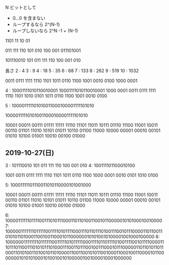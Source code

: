 
N ビットとして

- 0...0 を含まない
- ループするなら
	2^(N-1)
- ループしないなら
	2^N -1 + (N-1)


1101
11
 10
  01

011
 111
  110
   101
    010
     100
      001
011101001

101110010
101
 011
  111
   110
    100
     001
      010
	
	
	

長さ
  2 : 4
  3 : 9
  4 : 18
  5 : 35
  6 : 68
  7 : 133
  8 : 262
  9 : 519
 10 : 1032

0011
 0111
  1111
   1110
    1101
     1011
      0110
       1100
        1001
         0010
          0100
           1000
            0001

4 : 10001111010110010001
10001111010110010001
1000
0001
0011
0111
1111
1110
1101
1010
0101
1011
0110
1100
1001
0010
0100

5 : 100001111101010011000100001111101010

100001111101010011000100001111101010

10001
00011
00111
01111
11111
11110
11101
11011
10111
01110
11100
11001
10011
00110
01101
11010
10101
01011
10110
01100
11000
10000
00001
00010
00101
01010
10100
01001
10010
00100
01000

## 2019-10-27(日)
3 :
101110010
101
 011
  111
   110
    100
	 001
	  010
4:
100111101100010100


1001
0011
0111
1111
1110
1101
1011
0110
1100
1000
0001
0010
0101
1010
0100

5:
10001111101110011010110000101001000

10001
00011
00111
01111
11111
11110
11101
11011
10111
01110
11100
11001
10011
00110
01101
11010
10101
01011
10110
01100
11000
10000
00001
00010
00101
01010
10100
01001
10010
00100
01000

6: 
10000111111011110011101011100011011010011001011000001010100010010000
7:
1000001111111011111001111010111100011101101110100111001011100001101100110101011010001100100110001011000000101010010100001001000100000
8:
1000000111111110111111001111101011111000111101101111010011110010111100001110111011001110101011101000111001101110010011100010111000001101101011011000110101001101001011010000110011001010110010001100010011000010110000000101010100010100100101000001001000010001000000



